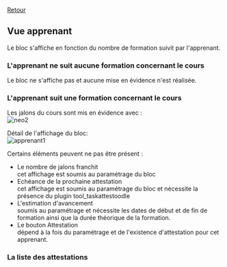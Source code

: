 [Retour](index.md)

## Vue apprenant ##

Le bloc s'affiche en fonction du nombre de formation suivit par l'apprenant.

### L'apprenant ne suit aucune formation concernant le cours ###  
Le bloc ne s'affiche pas et aucune mise en évidence n'est réalisée.  

### L'apprenant suit une formation concernant le cours ###

Les jalons du cours sont mis en évidence avec :  
![neo2](https://user-images.githubusercontent.com/26385729/67185724-bec32b00-f3e6-11e9-90c2-0ea5c722c120.gif)

Détail de l'affichage du bloc:  
![apprenant1](https://user-images.githubusercontent.com/26385729/67185566-6ee46400-f3e6-11e9-9e49-85c4f5792cd4.png)

Certains éléments peuvent ne pas être présent :
 * Le nombre de jalons franchit  
    cet affichage est soumis au paramétrage du bloc
 * Echéance de la prochaine attestation   
    cet affichage est soumis au paramétrage du bloc et nécessite la présence du plugin tool_taskattestoodle
 * L'estimation d'avancement  
    soumis au paramétrage et nécessite les dates de début et de fin de formation ainsi que la durée théorique de la formation. 
* Le bouton Attestation  
    dépend à la fois du paramétrage et de l'existence d'attestation pour cet apprenant.

### La liste des attestations


